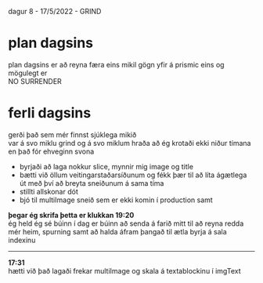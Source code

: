 dagur 8 - 17/5/2022 - GRIND

# plan dagsins
plan dagsins er að reyna færa eins mikil gögn yfir á prismic eins og mögulegt er  
NO SURRENDER

# ferli dagsins

gerði það sem mér finnst sjúklega mikið  
var á svo miklu grind og á svo miklum hraða að ég krotaði ekki niður tímana en það fór ehveginn svona
- byrjaði að laga nokkur slice, mynnir mig image og title
- bætti við öllum veitingarstaðarsíðunum og fékk þær til að líta ágætlega út með því að breyta sneiðunum á sama tíma
- stillti allskonar dót
- bjó til multiImage sneið sem er ekki komin í production samt

**þegar ég skrifa þetta er klukkan 19:20**  
ég held ég sé búinn í dag er búinn að senda á farið mitt til að reyna redda mér heim, spurning samt að halda áfram þangað til ætla byrja á sala indexinu

---
**17:31**  
hætti við það lagaði frekar multiImage og skala á textablockinu í imgText